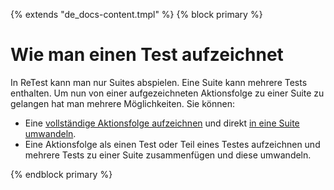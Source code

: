 {% extends "de_docs-content.tmpl" %}
{% block primary %}

Wie man einen Test aufzeichnet
==============================

In ReTest kann man nur Suites abspielen. Eine Suite kann mehrere Tests enthalten. Um nun von einer aufgezeichneten Aktionsfolge zu einer Suite zu gelangen hat man mehrere Möglichkeiten. Sie können:

* Eine [vollständige Aktionsfolge aufzeichnen](../recapture/aktionsfolge-aufzeichnen.md) und direkt [in eine Suite umwandeln](../recapture/aktionsfolge-umwandeln.md).
* Eine Aktionsfolge als einen Test oder Teil eines Testes aufzeichnen und mehrere Tests zu einer Suite zusammenfügen und diese umwandeln.

{% endblock primary %}